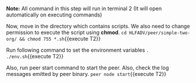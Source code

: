 **Note:** All command in this step will run in terminal 2 (It will open automatically on executing commands)

Now, move in the directory which contains scripts. We also need to change permission to execute the script using **chmod**.
`cd HLFADV/peer/simple-two-org/ && chmod 755 *.sh`{{execute T2}}

Run following command to set the environment variables `. ./env.sh`{{execute T2}}

Also, run peer start command to start the peer. Also, check the log messages emitted by peer binary.
`peer node start`{{execute T2}}
